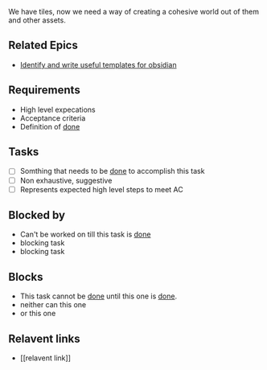 
We have tiles, now we need a way of creating a cohesive world out of them and other assets.
## Related Epics
- [Identify and write useful templates for obsidian](../tasks/Identify%20and%20write%20useful%20templates%20for%20obsidian.md) 
## Requirements

- High level expecations
- Acceptance criteria
- Definition of [done](../done.md)

## Tasks 

- [ ] Somthing that needs to be [done](../done.md) to accomplish this task
- [ ] Non exhaustive, suggestive
- [ ] Represents expected high level steps to meet AC
## Blocked by 

- Can't be worked on till this task is [done](../done.md)
- blocking task
- blocking task

## Blocks

- This task cannot be [done](../done.md) until this one is [done](../done.md).
- neither can this one
- or this one

## Relavent links

- [[relavent link]]
